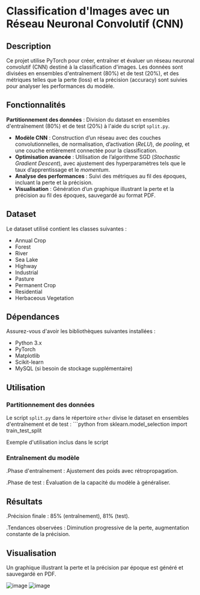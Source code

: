 # Classification d'Images avec un Réseau Neuronal Convolutif (CNN)

## Description
Ce projet utilise PyTorch pour créer, entraîner et évaluer un réseau neuronal convolutif (CNN) destiné à la classification d'images. Les données sont divisées en ensembles d'entraînement (80%) et de test (20%), et des métriques telles que la perte (loss) et la précision (accuracy) sont suivies pour analyser les performances du modèle.

## Fonctionnalités
 **Partitionnement des données** : Division du dataset en ensembles d'entraînement (80%) et de test (20%) à l'aide du script `split.py`.
- **Modèle CNN** : Construction d’un réseau avec des couches convolutionnelles, de normalisation, d’activation (*ReLU*), de *pooling*, et une couche entièrement connectée pour la classification.
- **Optimisation avancée** : Utilisation de l’algorithme SGD (*Stochastic Gradient Descent*), avec ajustement des hyperparamètres tels que le taux d’apprentissage et le *momentum*.
- **Analyse des performances** : Suivi des métriques au fil des époques, incluant la perte et la précision.
- **Visualisation** : Génération d’un graphique illustrant la perte et la précision au fil des époques, sauvegardé au format PDF.

## Dataset
Le dataset utilisé contient les classes suivantes :
- Annual Crop
- Forest
- River
- Sea Lake
- Highway
- Industrial
- Pasture
- Permanent Crop
- Residential
- Herbaceous Vegetation

## Dépendances
Assurez-vous d'avoir les bibliothèques suivantes installées :
- Python 3.x
- PyTorch
- Matplotlib
- Scikit-learn
- MySQL (si besoin de stockage supplémentaire)

## Utilisation
### Partitionnement des données
Le script `split.py` dans le répertoire `other` divise le dataset en ensembles d'entraînement et de test :
    ```python
    from sklearn.model_selection import train_test_split
    
Exemple d'utilisation inclus dans le script

### Entraînement du modèle
.Phase d'entraînement : Ajustement des poids avec rétropropagation.

.Phase de test : Évaluation de la capacité du modèle à généraliser.

## Résultats
.Précision finale : 85% (entraînement), 81% (test).

.Tendances observées : Diminution progressive de la perte, augmentation constante de la précision.

## Visualisation
Un graphique illustrant la perte et la précision par époque est généré et sauvegardé en PDF.

![image](https://github.com/user-attachments/assets/fc3eea4d-0a4c-419a-98e6-85de635e511e)
![image](https://github.com/user-attachments/assets/202f89dd-5432-4479-bf0b-e5b6c99158a6)

